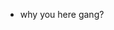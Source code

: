 - why you here gang?

<!---
iownrachel/iownrachel is a ✨ special ✨ repository because its `README.md` (this file) appears on your GitHub profile.
You can click the Preview link to take a look at your changes.
--->
